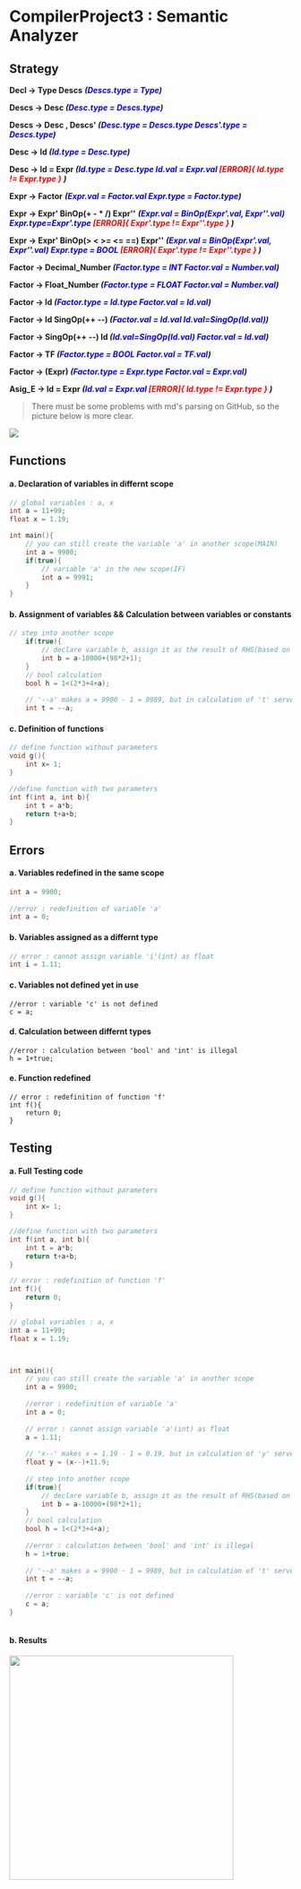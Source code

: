 # CompilerProject3 : Semantic Analyzer





## Strategy

**Decl -> Type Descs**		***(<font color='blue'>Descs.type = Type</font>)***

**Descs -> Desc		*(<font color='blue'>Desc.type = Descs.type</font>)***

**Descs -> Desc , Descs'		*(<font color='blue'>Desc.type = Descs.type	Descs'.type = Descs.type</font>)***

**Desc -> Id		*(<font color='blue'>Id.type = Desc.type</font>)***

**Desc -> Id = Expr		*(<font color='blue'>Id.type = Desc.type	Id.val = Expr.val</font> <font color='red'>	[ERROR]{ Id.type != Expr.type }</font> )***

**Expr -> Factor**		***(<font color='blue'>Expr.val = Factor.val	Expr.type = Factor.type</font>)***

**Expr -> Expr' BinOp(+ - * /) Expr''**		***(<font color='blue'>Expr.val = BinOp(Expr'.val, Expr''.val)	Expr.type=Expr'.type</font>	<font color='red'>[ERROR]{ Expr'.type != Expr''.type }</font> )***

**Expr -> Expr' BinOp(> < >= <= ==) Expr''**		***(<font color='blue'>Expr.val = BinOp(Expr'.val, Expr''.val)	Expr.type = BOOL</font>	<font color='red'>[ERROR]{ Expr'.type != Expr''.type }</font> )***

**Factor -> Decimal_Number		*(<font color='blue'>Factor.type = INT	Factor.val = Number.val</font>)***

**Factor -> Float_Number		*(<font color='blue'>Factor.type = FLOAT	Factor.val = Number.val</font>)***

**Factor -> Id		*(<font color='blue'>Factor.type = Id.type	Factor.val = Id.val</font>)***

**Factor -> Id SingOp(++ --)		*(<font color='blue'>Factor.val = Id.val	Id.val=SingOp(Id.val)</font>)***

**Factor -> SingOp(++ --) Id		*(<font color='blue'>Id.val=SingOp(Id.val)	Factor.val = Id.val</font>)***

**Factor -> TF		*(<font color='blue'>Factor.type = BOOL	Factor.val = TF.val</font>)***

**Factor -> (Expr)		*(<font color='blue'>Factor.type = Expr.type	Factor.val = Expr.val</font>)***

**Asig_E -> Id = Expr		*(<font color='blue'>Id.val = Expr.val</font> <font color='red'>	[ERROR]{ Id.type != Expr.type }</font> )***



> There must be some problems with md's parsing on GitHub, so the picture below is more clear.

![](./Strategy.png)

## Functions

#### a. Declaration of  variables in differnt scope

```c++
// global variables : a, x
int a = 11+99;
float x = 1.19;

int main(){
    // you can still create the variable 'a' in another scope(MAIN)
    int a = 9900;
  	if(true){
      	// variable 'a' in the new scope(IF)
      	int a = 9991;
    }
}
```



#### b. Assignment of variables && Calculation between variables or constants

```c++
// step into another scope
    if(true){
        // declare variable b, assign it as the result of RHS(based on precedence of different operators)
        int b = a-10000+(98*2+1);
    }
    // bool calculation
    bool h = 1<(2*3+4+a);
    
    // '--a' makes a = 9900 - 1 = 9989, but in calculation of 't' serves as 9990(new value)
    int t = --a;
```



#### c. Definition of functions

```c++
// define function without parameters
void g(){
    int x= 1;
}

//define function with two parameters
int f(int a, int b){
    int t = a*b;
    return t+a+b;
}
```







## Errors

#### a. Variables redefined in the same scope

```c++
int a = 9900;
    
//error : redefinition of variable 'a'
int a = 0;
```



#### b. Variables assigned as a differnt type

```c++
// error : cannot assign variable 'i'(int) as float
int i = 1.11;
```



#### c. Variables not defined yet in use

```
//error : variable 'c' is not defined
c = a;
```



#### d. Calculation between differnt types

```
//error : calculation between 'bool' and 'int' is illegal
h = 1+true;
```



#### e. Function redefined

```
// error : redefinition of function 'f'
int f(){
    return 0;
}
```







## Testing

#### a. Full Testing code

```c++
// define function without parameters
void g(){
    int x= 1;
}

//define function with two parameters
int f(int a, int b){
    int t = a*b;
    return t+a+b;
}

// error : redefinition of function 'f'
int f(){
    return 0;
}

// global variables : a, x
int a = 11+99;
float x = 1.19;



int main(){
    // you can still create the variable 'a' in another scope
    int a = 9900;
    
    //error : redefinition of variable 'a'
    int a = 0;
    
    // error : cannot assign variable 'a'(int) as float
    a = 1.11;
    
    // 'x--' makes x = 1.19 - 1 = 0.19, but in calculation of 'y' serves as 1.19(old value)
    float y = (x--)+11.9;
    
    // step into another scope
    if(true){
        // declare variable b, assign it as the result of RHS(based on precedence of different operators)
        int b = a-10000+(98*2+1);
    }
    // bool calculation
    bool h = 1<(2*3+4+a);
    
    //error : calculation between 'bool' and 'int' is illegal
    h = 1+true;
    
    // '--a' makes a = 9900 - 1 = 9989, but in calculation of 't' serves as 9990(new value)
    int t = --a;
    
    //error : variable 'c' is not defined
    c = a;
}



```



#### b. Results

<img src="./results.png" width="400px"/>



